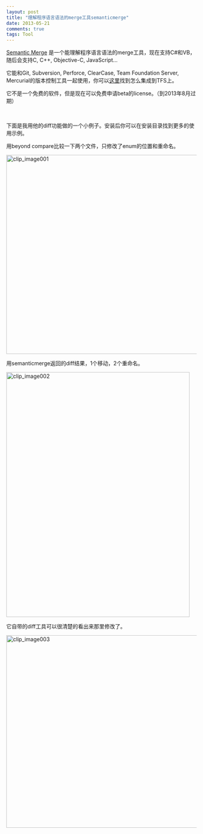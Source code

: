```yaml
---
layout: post
title: "理解程序语言语法的merge工具semanticmerge"
date: 2013-05-21
comments: true
tags: Tool
---
```

<p><a href="http://www.semanticmerge.com/">Semantic Merge</a> 是一个能理解程序语言语法的merge工具，现在支持C#和VB，随后会支持C, C++, Objective-C, JavaScript...</p>  <p>它能和Git, Subversion, Perforce, ClearCase, Team Foundation Server, Mercurial的版本控制工具一起使用，你可以<a href="http://www.semanticmerge.com/documents/SemanticMerge-TFS.pdf">这里</a>找到怎么集成到TFS上。</p>  <p>它不是一个免费的软件，但是现在可以免费申请beta的license。（到2013年8月过期）</p>  <p>&#160;</p>  <p>下面是我用他的diff功能做的一个小例子。安装后你可以在安装目录找到更多的使用示例。</p>  <p>用beyond compare比较一下两个文件，只修改了enum的位置和重命名。</p>  <p><a href="http://images.cnitblog.com/blog/163228/201305/21180547-11d4772467f34efcb38ded84cab10b42.jpg"><img style="background-image: none; border-bottom: 0px; border-left: 0px; padding-left: 0px; padding-right: 0px; display: inline; border-top: 0px; border-right: 0px; padding-top: 0px" title="clip_image001" border="0" alt="clip_image001" src="http://images.cnitblog.com/blog/163228/201305/21180549-e031a6f65c834070a9dc061e710ba977.jpg" width="744" height="525" /></a></p>  <p>用semanticmerge返回的diff结果，1个移动，2个重命名。</p>  <p><a href="http://images.cnitblog.com/blog/163228/201305/21180549-4bcadb8674e8488b95e072840bf17527.jpg"><img style="background-image: none; border-bottom: 0px; border-left: 0px; padding-left: 0px; padding-right: 0px; display: inline; border-top: 0px; border-right: 0px; padding-top: 0px" title="clip_image002" border="0" alt="clip_image002" src="http://images.cnitblog.com/blog/163228/201305/21180550-0a99cb2303994211a7a5eb3fef64c9b5.jpg" width="485" height="646" /></a></p>  <p>它自带的diff工具可以很清楚的看出来那里修改了。</p>  <p><a href="http://images.cnitblog.com/blog/163228/201305/21180550-c5192771005d4990b3172c6d3fa88247.jpg"><img style="background-image: none; border-bottom: 0px; border-left: 0px; padding-left: 0px; padding-right: 0px; display: inline; border-top: 0px; border-right: 0px; padding-top: 0px" title="clip_image003" border="0" alt="clip_image003" src="http://images.cnitblog.com/blog/163228/201305/21180551-db752e021f4e4fd9ba8dff93709f98df.jpg" width="579" height="508" /></a></p>